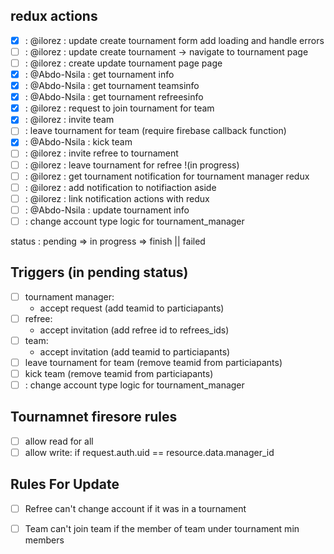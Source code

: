## redux actions

- [x] : @ilorez : update create tournament form add loading and handle errors
- [ ] : @ilorez : update create tournament -> navigate to tournament page
- [ ] : @ilorez : create update tournament page page
- [x] : @Abdo-Nsila : get tournament info
- [x] : @Abdo-Nsila : get tournament teamsinfo
- [x] : @Abdo-Nsila : get tournament refreesinfo
- [x] : @ilorez : request to join tournament for team
- [x] : @ilorez : invite team
- [ ] : leave tournament for team (require firebase callback function)
- [x] : @Abdo-Nsila : kick team
- [ ] : @ilorez : invite refree to tournament
- [ ] : @ilorez : leave tournament for refree !(in progress)
- [ ] : @ilorez : get tournament notification for tournament manager redux
- [ ] : @ilorez : add notification to notifiaction aside
- [ ] : @ilorez : link notification actions with redux
- [ ] : @Abdo-Nsila : update tournament info
- [ ] : change account type logic for tournament_manager

status : pending => in progress => finish || failed

## Triggers (in pending status)

- [ ] tournament manager:
  - accept request (add teamid to particiapants)
- [ ] refree:
  - accept invitation (add refree id to refrees_ids)
- [ ] team:
  - accept invitation (add teamid to particiapants)
- [ ] leave tournament for team (remove teamid from particiapants)
- [ ] kick team (remove teamid from particiapants)
- [ ] : change account type logic for tournament_manager

## Tournamnet firesore rules

- [ ] allow read for all
- [ ] allow write: if request.auth.uid == resource.data.manager_id

## Rules For Update

- [ ] Refree can't change account if it was in a tournament
- [ ] Team can't join team if the member of team under tournament min members



